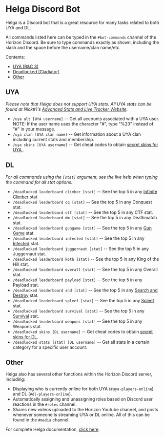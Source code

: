 # Helga Discord Bot

Helga is a Discord bot that is a great resource for many tasks related to both UYA and DL.

All commands listed here can be typed in the `#bot-commands` channel of the Horizon Discord. Be sure to type commands exactly as shown, including the slash and the space before the username/clan name/etc.

Contents:
- [UYA (R&C 3)](https://github.com/Horizon-Private-Server/horizon-wiki/blob/main/deadlocked/HELGA.MD#UYA)
- [Deadlocked (Gladiator)](https://github.com/Horizon-Private-Server/horizon-wiki/blob/main/deadlocked/HELGA.MD#DL)
- [Other](https://github.com/Horizon-Private-Server/horizon-wiki/blob/main/deadlocked/HELGA.MD#Other)


## UYA
*Please note that Helga does not support UYA stats. All UYA stats can be found at Nick#1's [Advanced Stats and Live Tracker Website](https://www.uyatracker.net/).*
- `/uya alt [UYA username]` -- Get all accounts associated with a UYA user. NOTE: If the user name uses the character "#", type "%23" instead of "#" in your message.
- `/uya clan [UYA clan name]` -- Get information about a UYA clan including current stats and membership.
- `/uya skins [UYA username]` -- Get cheat codes to obtain [secret skins for UYA ](https://github.com/Horizon-Private-Server/horizon-wiki/blob/main/up-your-arsenal/skins.md).


## DL
*For all commands using the `[stat]` argument, see the live help when typing the command for all stat options.*
- `/deadlocked leaderboard climber [stat]` -- See the top 5 in any [Infinite Climber](https://github.com/Horizon-Private-Server/horizon-wiki/blob/main/deadlocked/GAME_MODES.MD#infinite-climber) stat.
- `/deadlocked leaderboard cq [stat]` -- See the top 5 in any Conquest stat.
- `/deadlocked leaderboard ctf [stat]` -- See the top 5 in any CTF stat.
- `/deadlocked leaderboard dm [stat]` -- See the top 5 in any Deathmatch stat.
- `/deadlocked leaderboard gungame [stat]` -- See the top 5 in any [Gun Game](https://github.com/Horizon-Private-Server/horizon-wiki/blob/main/deadlocked/GAME_MODES.MD#gun-game) stat.
- `/deadlocked leaderboard infected [stat]` -- See the top 5 in any [Infected](https://github.com/Horizon-Private-Server/horizon-wiki/blob/main/deadlocked/GAME_MODES.MD#infected) stat.
- `/deadlocked leaderboard juggernaut [stat]` -- See the top 5 in any Juggernaut stat.
- `/deadlocked leaderboard koth [stat]` -- See the top 5 in any King of the Hill stat.
- `/deadlocked leaderboard overall [stat]` -- See the top 5 in any Overall stat.
- `/deadlocked leaderboard payload [stat]` -- See the top 5 in any Payload stat.
- `/deadlocked leaderboard snd [stat]` -- See the top 5 in any [Search and Destroy](https://github.com/Horizon-Private-Server/horizon-wiki/blob/main/deadlocked/GAME_MODES.MD#search-and-destroy-snd) stat.
- `/deadlocked leaderboard spleef [stat]` -- See the top 5 in any [Spleef](https://github.com/Horizon-Private-Server/horizon-wiki/blob/main/deadlocked/GAME_MODES.MD#spleef) stat.
- `/deadlocked leaderboard survival [stat]` -- See the top 5 in any [Survival](https://github.com/Horizon-Private-Server/horizon-wiki/blob/main/deadlocked/GAME_MODES.MD#survival) stat.
- `/deadlocked leaderboard weapons [stat]` -- See the top 5 in any Weapons stat.
- `/deadlocked skins [DL username]` -- Get cheat codes to obtain [secret skins for DL](https://github.com/Horizon-Private-Server/horizon-wiki/blob/main/up-your-arsenal/skins.md).
- `/deadlocked stats [stat] [DL username]` -- Get all stats in a certain category for a specific user account.


## Other
Helga also has several other functions within the Horizon Discord server, including:
- Displaying who is currently online for both UYA (`#uya-players-online`) and DL (`#dl-players-online`).
- Automatically assigning and unassigning roles based on Discord user reactions in the `#roles` channel.
- Shares new videos uploaded to the Horizon Youtube channel, and posts whenever someone is streaming UYA or DL online. All of this can be found in the `#media` channel.

For complete Helga documentation, [click here](https://github.com/Horizon-Private-Server/helga-discord-bot).

